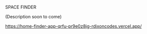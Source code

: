 SPACE FINDER

(Description soon to come)


https://home-finder-app-qrfu-pr9e0z8jg-rdixoncodes.vercel.app/
